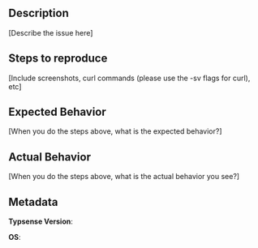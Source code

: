 ## Description

[Describe the issue here]

## Steps to reproduce

[Include screenshots, curl commands (please use the -sv flags for curl), etc]

## Expected Behavior

[When you do the steps above, what is the expected behavior?]

## Actual Behavior

[When you do the steps above, what is the actual behavior you see?]

## Metadata

**Typsense Version**:

**OS**:
